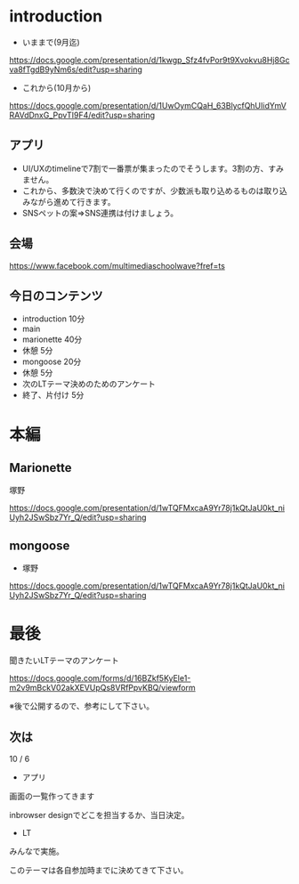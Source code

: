 # introduction

- いままで(9月迄)

https://docs.google.com/presentation/d/1kwgp_Sfz4fvPor9t9Xvokvu8Hj8Gcva8fTgdB9yNm6s/edit?usp=sharing

- これから(10月から)

https://docs.google.com/presentation/d/1UwOymCQaH_63BlycfQhUIidYmVRAVdDnxG_PpvTI9F4/edit?usp=sharing

## アプリ

- UI/UXのtimelineで7割で一番票が集まったのでそうします。3割の方、すみません。
- これから、多数決で決めて行くのですが、少数派も取り込めるものは取り込みながら進めて行きます。
 - SNSペットの案=>SNS連携は付けましょう。


## 会場

https://www.facebook.com/multimediaschoolwave?fref=ts

## 今日のコンテンツ

- introduction 10分
- main
 - marionette 40分
 - 休憩 5分
 - mongoose 20分
 - 休憩 5分
- 次のLTテーマ決めのためのアンケート
- 終了、片付け 5分

# 本編

## Marionette

塚野

https://docs.google.com/presentation/d/1wTQFMxcaA9Yr78j1kQtJaU0kt_niUyh2JSwSbz7Yr_Q/edit?usp=sharing

## mongoose

- 塚野

https://docs.google.com/presentation/d/1wTQFMxcaA9Yr78j1kQtJaU0kt_niUyh2JSwSbz7Yr_Q/edit?usp=sharing

# 最後

聞きたいLTテーマのアンケート

https://docs.google.com/forms/d/16BZkf5KyEle1-m2v9mBckV02akXEVUpQs8VRfPpvKBQ/viewform

※後で公開するので、参考にして下さい。


## 次は

10 / 6

- アプリ

画面の一覧作ってきます

inbrowser designでどこを担当するか、当日決定。

- LT

みんなで実施。

このテーマは各自参加時までに決めてきて下さい。

